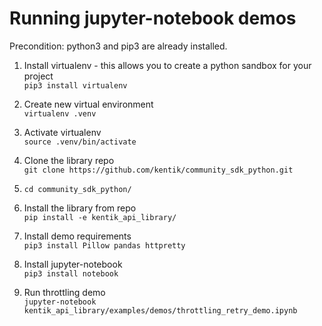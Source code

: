 # Running jupyter-notebook demos

Precondition: python3 and pip3 are already installed.

1. Install virtualenv - this allows you to create a python sandbox for your project  
`pip3 install virtualenv`

1. Create new virtual environment   
`virtualenv .venv`

1. Activate virtualenv  
`source .venv/bin/activate`

1. Clone the library repo  
`git clone https://github.com/kentik/community_sdk_python.git`

1. `cd community_sdk_python/`

1. Install the library from repo  
`pip install -e kentik_api_library/`

1. Install demo requirements  
`pip3 install Pillow pandas httpretty`

1. Install jupyter-notebook  
`pip3 install notebook`

1. Run throttling demo  
`jupyter-notebook kentik_api_library/examples/demos/throttling_retry_demo.ipynb`
